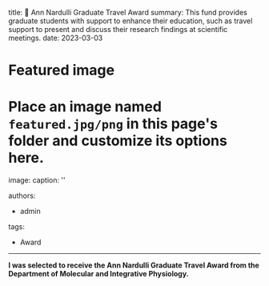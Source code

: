 title: 🎉 Ann Nardulli Graduate Travel Award
summary: This fund provides graduate students with support to enhance their education, such as travel support to present and discuss their research findings at scientific meetings.
date: 2023-03-03

# Featured image
# Place an image named `featured.jpg/png` in this page's folder and customize its options here.
image:
  caption: ''

authors:
  - admin

tags:
  - Award
---

**I was selected to receive the Ann Nardulli Graduate Travel Award from the Department of Molecular and Integrative Physiology.**